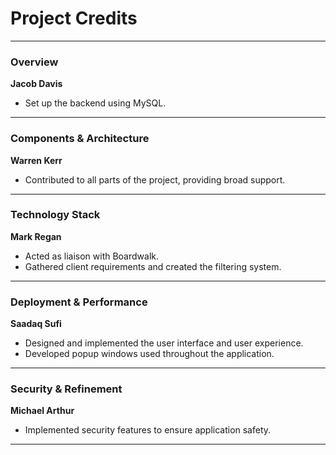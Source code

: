 # Project Credits

---

### Overview  
**Jacob Davis**  
- Set up the backend using MySQL.

---

### Components & Architecture  
**Warren Kerr**  
- Contributed to all parts of the project, providing broad support.

---

### Technology Stack  
**Mark Regan**  
- Acted as liaison with Boardwalk.  
- Gathered client requirements and created the filtering system.

---

### Deployment & Performance  
**Saadaq Sufi**  
- Designed and implemented the user interface and user experience.  
- Developed popup windows used throughout the application.

---

### Security & Refinement  
**Michael Arthur**  
- Implemented security features to ensure application safety.

---
